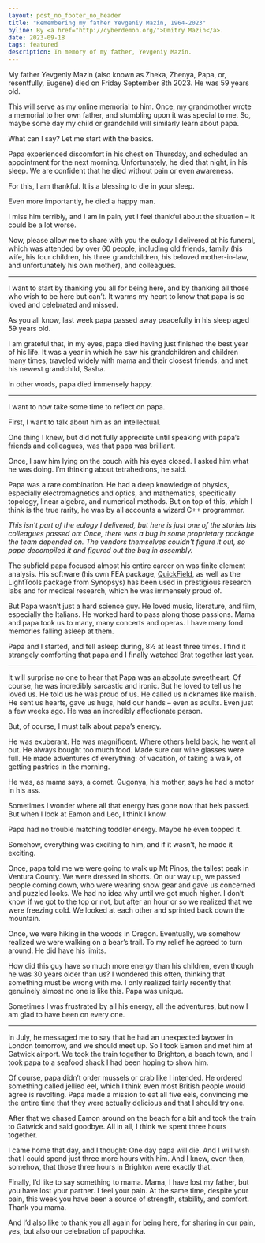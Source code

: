 ```yaml
---
layout: post_no_footer_no_header
title: "Remembering my father Yevgeniy Mazin, 1964-2023"
byline: By <a href="http://cyberdemon.org/">Dmitry Mazin</a>.
date: 2023-09-18
tags: featured
description: In memory of my father, Yevgeniy Mazin.
---
```

My father Yevgeniy Mazin (also known as Zheka, Zhenya, Papa, or, resentfully, Eugene) died on Friday September 8th 2023. He was 59 years old.

This will serve as my online memorial to him. Once, my grandmother wrote a memorial to her own father, and stumbling upon it was special to me. So, maybe some day my child or grandchild will similarly learn about papa.

What can I say? Let me start with the basics.

Papa experienced discomfort in his chest on Thursday, and scheduled an appointment for the next morning. Unfortunately, he died that night, in his sleep. We are confident that he died without pain or even awareness.

For this, I am thankful. It is a blessing to die in your sleep.

Even more importantly, he died a happy man.

I miss him terribly, and I am in pain, yet I feel thankful about the situation – it could be a lot worse.

Now, please allow me to share with you the eulogy I delivered at his funeral, which was attended by over 60 people, including old friends, family (his wife, his four children, his three grandchildren, his beloved mother-in-law, and unfortunately his own mother), and colleagues.

***

I want to start by thanking you all for being here, and by thanking all those who wish to be here but can’t. It warms my heart to know that papa is so loved and celebrated and missed.

As you all know, last week papa passed away peacefully in his sleep aged 59 years old.

I am grateful that, in my eyes, papa died having just finished the best year of his life. It was a year in which he saw his grandchildren and children many times, traveled widely with mama and their closest friends, and met his newest grandchild, Sasha.

In other words, papa died immensely happy.

***

I want to now take some time to reflect on papa.

First, I want to talk about him as an intellectual.

One thing I knew, but did not fully appreciate until speaking with papa’s friends and colleagues, was that papa was brilliant.

Once, I saw him lying on the couch with his eyes closed. I asked him what he was doing. I’m thinking about tetrahedrons, he said.

Papa was a rare combination. He had a deep knowledge of physics, especially electromagnetics and optics, and mathematics, specifically topology, linear algebra, and numerical methods. But on top of this, which I think is the true rarity, he was by all accounts a wizard C++ programmer.

*This isn't part of the eulogy I delivered, but here is just one of the stories his colleagues passed on: Once, there was a bug in some proprietary package the team depended on. The vendors themselves couldn't figure it out, so papa decompiled it and figured out the bug in assembly.*

The subfield papa focused almost his entire career on was finite element analysis. His software (his own FEA package, [QuickField](https://quickfield.com/), as well as the LightTools package from Synopsys) has been used in prestigious research labs and for medical research, which he was immensely proud of.

But Papa wasn’t just a hard science guy. He loved music, literature, and film, especially the Italians. He worked hard to pass along those passions. Mama and papa took us to many, many concerts and operas. I have many fond memories falling asleep at them.

Papa and I started, and fell asleep during, 8½ at least three times. I find it strangely comforting that papa and I finally watched Brat together last year.

***

It will surprise no one to hear that Papa was an absolute sweetheart. Of course, he was incredibly sarcastic and ironic. But he loved to tell us he loved us. He told us he was proud of us. He called us nicknames like malish. He sent us hearts, gave us hugs, held our hands – even as adults. Even just a few weeks ago. He was an incredibly affectionate person.

But, of course, I must talk about papa’s energy.

He was exuberant. He was magnificent. Where others held back, he went all out. He always bought too much food. Made sure our wine glasses were full. He made adventures of everything: of vacation, of taking a walk, of getting pastries in the morning.
 
He was, as mama says, a comet. Gugonya, his mother, says he had a motor in his ass.

Sometimes I wonder where all that energy has gone now that he’s passed. But when I look at Eamon and Leo, I think I know.

Papa had no trouble matching toddler energy. Maybe he even topped it.

Somehow, everything was exciting to him, and if it wasn’t, he made it exciting.

Once, papa told me we were going to walk up Mt Pinos, the tallest peak in Ventura County. We were dressed in shorts. On our way up, we passed people coming down, who were wearing snow gear and gave us concerned and puzzled looks. We had no idea why until we got much higher. I don’t know if we got to the top or not, but after an hour or so we realized that we were freezing cold. We looked at each other and sprinted back down the mountain.

Once, we were hiking in the woods in Oregon. Eventually, we somehow realized we were walking on a bear’s trail. To my relief he agreed to turn around. He did have his limits. 

How did this guy have so much more energy than his children, even though he was 30 years older than us? I wondered this often, thinking that something must be wrong with me. I only realized fairly recently that genuinely almost no one is like this. Papa was unique.

Sometimes I was frustrated by all his energy, all the adventures, but now I am glad to have been on every one.

***

In July, he messaged me to say that he had an unexpected layover in London tomorrow, and we should meet up. So I took Eamon and met him at Gatwick airport. We took the train together to Brighton, a beach town, and I took papa to a seafood shack I had been hoping to show him.

Of course, papa didn’t order mussels or crab like I intended. He ordered something called jellied eel, which I think even most British people would agree is revolting. Papa made a mission to eat all five eels, convincing me the entire time that they were actually delicious and that I should try one.

After that we chased Eamon around on the beach for a bit and took the train to Gatwick and said goodbye. All in all, I think we spent three hours together.

I came home that day, and I thought: One day papa will die. And I will wish that I could spend just three more hours with him. And I knew, even then, somehow, that those three hours in Brighton were exactly that.

Finally, I’d like to say something to mama. Mama, I have lost my father, but you have lost your partner. I feel your pain. At the same time, despite your pain, this week you have been a source of strength, stability, and comfort. Thank you mama.

And I’d also like to thank you all again for being here, for sharing in our pain, yes, but also our celebration of papochka.
